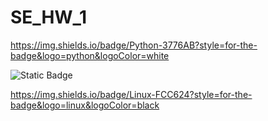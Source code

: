 # SE_HW_1

https://img.shields.io/badge/Python-3776AB?style=for-the-badge&logo=python&logoColor=white

![Static Badge](https://img.shields.io/badge/GNU_AGPLv3-purple)

https://img.shields.io/badge/Linux-FCC624?style=for-the-badge&logo=linux&logoColor=black
